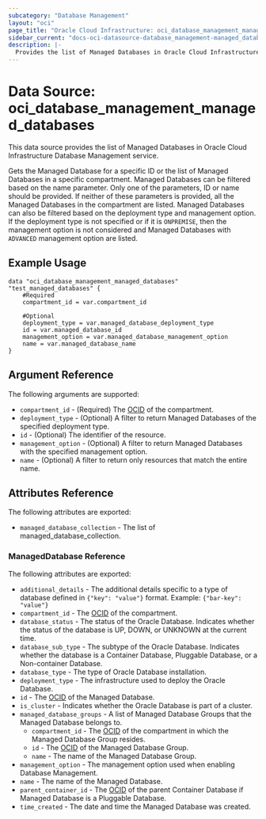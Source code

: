 ```yaml
---
subcategory: "Database Management"
layout: "oci"
page_title: "Oracle Cloud Infrastructure: oci_database_management_managed_databases"
sidebar_current: "docs-oci-datasource-database_management-managed_databases"
description: |-
  Provides the list of Managed Databases in Oracle Cloud Infrastructure Database Management service
---
```


# Data Source: oci_database_management_managed_databases
This data source provides the list of Managed Databases in Oracle Cloud Infrastructure Database Management service.

Gets the Managed Database for a specific ID or the list of Managed Databases in a specific compartment.
Managed Databases can be filtered based on the name parameter. Only one of the parameters, ID or name
should be provided. If neither of these parameters is provided, all the Managed Databases in the compartment
are listed. Managed Databases can also be filtered based on the deployment type and management option.
If the deployment type is not specified or if it is `ONPREMISE`, then the management option is not
considered and Managed Databases with `ADVANCED` management option are listed.


## Example Usage

```hcl
data "oci_database_management_managed_databases" "test_managed_databases" {
	#Required
	compartment_id = var.compartment_id

	#Optional
	deployment_type = var.managed_database_deployment_type
	id = var.managed_database_id
	management_option = var.managed_database_management_option
	name = var.managed_database_name
}
```

## Argument Reference

The following arguments are supported:

* `compartment_id` - (Required) The [OCID](https://docs.cloud.oracle.com/iaas/Content/General/Concepts/identifiers.htm) of the compartment.
* `deployment_type` - (Optional) A filter to return Managed Databases of the specified deployment type.
* `id` - (Optional) The identifier of the resource.
* `management_option` - (Optional) A filter to return Managed Databases with the specified management option.
* `name` - (Optional) A filter to return only resources that match the entire name.


## Attributes Reference

The following attributes are exported:

* `managed_database_collection` - The list of managed_database_collection.

### ManagedDatabase Reference

The following attributes are exported:

* `additional_details` - The additional details specific to a type of database defined in `{"key": "value"}` format. Example: `{"bar-key": "value"}` 
* `compartment_id` - The [OCID](https://docs.cloud.oracle.com/iaas/Content/General/Concepts/identifiers.htm) of the compartment.
* `database_status` - The status of the Oracle Database. Indicates whether the status of the database is UP, DOWN, or UNKNOWN at the current time. 
* `database_sub_type` - The subtype of the Oracle Database. Indicates whether the database is a Container Database, Pluggable Database, or a Non-container Database.
* `database_type` - The type of Oracle Database installation.
* `deployment_type` - The infrastructure used to deploy the Oracle Database.
* `id` - The [OCID](https://docs.cloud.oracle.com/iaas/Content/General/Concepts/identifiers.htm) of the Managed Database.
* `is_cluster` - Indicates whether the Oracle Database is part of a cluster.
* `managed_database_groups` - A list of Managed Database Groups that the Managed Database belongs to.
	* `compartment_id` - The [OCID](https://docs.cloud.oracle.com/iaas/Content/General/Concepts/identifiers.htm) of the compartment in which the Managed Database Group resides.
	* `id` - The [OCID](https://docs.cloud.oracle.com/iaas/Content/General/Concepts/identifiers.htm) of the Managed Database Group.
	* `name` - The name of the Managed Database Group.
* `management_option` - The management option used when enabling Database Management.
* `name` - The name of the Managed Database.
* `parent_container_id` - The [OCID](https://docs.cloud.oracle.com/iaas/Content/General/Concepts/identifiers.htm) of the parent Container Database if Managed Database is a Pluggable Database. 
* `time_created` - The date and time the Managed Database was created.

